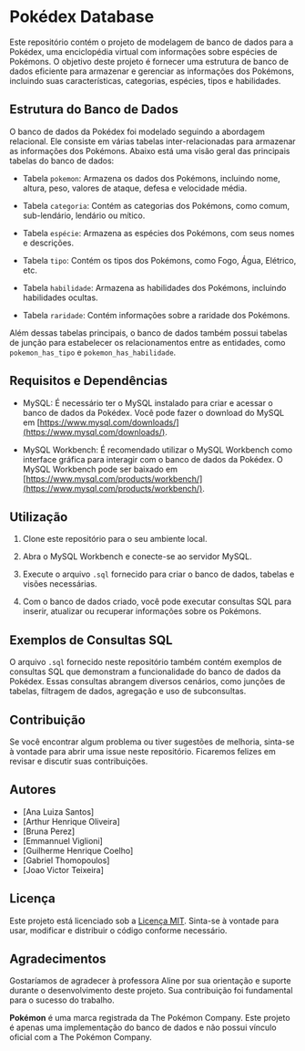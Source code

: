 # Pokédex Database

Este repositório contém o projeto de modelagem de banco de dados para a Pokédex, uma enciclopédia virtual com informações sobre espécies de Pokémons. O objetivo deste projeto é fornecer uma estrutura de banco de dados eficiente para armazenar e gerenciar as informações dos Pokémons, incluindo suas características, categorias, espécies, tipos e habilidades.

## Estrutura do Banco de Dados

O banco de dados da Pokédex foi modelado seguindo a abordagem relacional. Ele consiste em várias tabelas inter-relacionadas para armazenar as informações dos Pokémons. Abaixo está uma visão geral das principais tabelas do banco de dados:

- Tabela `pokemon`: Armazena os dados dos Pokémons, incluindo nome, altura, peso, valores de ataque, defesa e velocidade média.

- Tabela `categoria`: Contém as categorias dos Pokémons, como comum, sub-lendário, lendário ou mítico.

- Tabela `espécie`: Armazena as espécies dos Pokémons, com seus nomes e descrições.

- Tabela `tipo`: Contém os tipos dos Pokémons, como Fogo, Água, Elétrico, etc.

- Tabela `habilidade`: Armazena as habilidades dos Pokémons, incluindo habilidades ocultas.

- Tabela `raridade`: Contém informações sobre a raridade dos Pokémons.

Além dessas tabelas principais, o banco de dados também possui tabelas de junção para estabelecer os relacionamentos entre as entidades, como `pokemon_has_tipo` e `pokemon_has_habilidade`.

## Requisitos e Dependências

- MySQL: É necessário ter o MySQL instalado para criar e acessar o banco de dados da Pokédex. Você pode fazer o download do MySQL em [https://www.mysql.com/downloads/](https://www.mysql.com/downloads/).

- MySQL Workbench: É recomendado utilizar o MySQL Workbench como interface gráfica para interagir com o banco de dados da Pokédex. O MySQL Workbench pode ser baixado em [https://www.mysql.com/products/workbench/](https://www.mysql.com/products/workbench/).

## Utilização

1. Clone este repositório para o seu ambiente local.

2. Abra o MySQL Workbench e conecte-se ao servidor MySQL.

3. Execute o arquivo `.sql` fornecido para criar o banco de dados, tabelas e visões necessárias.

4. Com o banco de dados criado, você pode executar consultas SQL para inserir, atualizar ou recuperar informações sobre os Pokémons.

## Exemplos de Consultas SQL

O arquivo `.sql` fornecido neste repositório também contém exemplos de consultas SQL que demonstram a funcionalidade do banco de dados da Pokédex. Essas consultas abrangem diversos cenários, como junções de tabelas, filtragem de dados, agregação e uso de subconsultas.

## Contribuição

Se você encontrar algum problema ou tiver sugestões de melhoria, sinta-se à vontade para abrir uma issue neste repositório. Ficaremos felizes em revisar e discutir suas contribuições.

## Autores
- [Ana Luiza Santos]
- [Arthur Henrique Oliveira]
- [Bruna Perez]
- [Emmannuel Viglioni]
- [Guilherme Henrique Coelho]
- [Gabriel Thomopoulos]
- [Joao Victor Teixeira]


## Licença

Este projeto está licenciado sob a [Licença MIT](LICENSE). Sinta-se à vontade para usar, modificar e distribuir o código conforme necessário.

## Agradecimentos

Gostaríamos de agradecer à professora Aline por sua orientação e suporte durante o desenvolvimento deste projeto. Sua contribuição foi fundamental para o sucesso do trabalho.

**Pokémon** é uma marca registrada da The Pokémon Company. Este projeto é apenas uma implementação do banco de dados e não possui vínculo oficial com a The Pokémon Company.